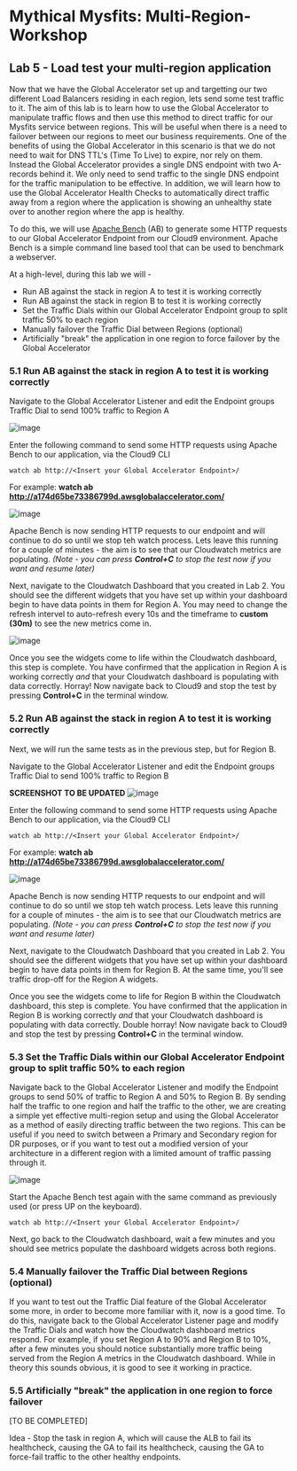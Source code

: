 # Mythical Mysfits: Multi-Region-Workshop

## Lab 5 - Load test your multi-region application
Now that we have the Global Accelerator set up and targetting our two different Load Balancers residing in each region, lets send some test traffic to it. The aim of this lab is to learn how to use the Global Accelerator to manipulate traffic flows and then use this method to direct traffic for our Mysfits service between regions. This will be useful when there is a need to failover between our regions to meet our business requirements.
One of the benefits of using the Global Accelerator in this scenario is that we do not need to wait for DNS TTL's (Time To Live) to expire, nor rely on them. Instead the Global Accelerator provides a single DNS endpoint with two A-records behind it. We only need to send traffic to the single DNS endpoint for the traffic manipulation to be effective.
In addition, we will learn how to use the Global Accelerator Health Checks to automatically direct traffic away from a region where the application is showing an unhealthy state over to another region where the app is healthy.

To do this, we will use [Apache Bench](https://httpd.apache.org/docs/2.4/programs/ab.html) (AB) to generate some HTTP requests to our Global Accelerator Endpoint from our Cloud9 environment. Apache Bench is a simple command line based tool that can be used to benchmark a webserver.

At a high-level, during this lab we will -
* Run AB against the stack in region A to test it is working correctly
* Run AB against the stack in region B to test it is working correctly
* Set the Traffic Dials within our Global Accelerator Endpoint group to split traffic 50% to each region
* Manually failover the Traffic Dial between Regions (optional)
* Artificially "break" the application in one region to force failover by the Global Accelerator



### 5.1 Run AB against the stack in region A to test it is working correctly
Navigate to the Global Accelerator Listener and edit the Endpoint groups Traffic Dial to send 100% traffic to Region A

![image](https://user-images.githubusercontent.com/23423809/68568370-401f4380-0410-11ea-9fb9-4804916f3520.png)

Enter the following command to send some HTTP requests using Apache Bench to our application, via the Cloud9 CLI

`watch ab http://<Insert your Global Accelerator Endpoint>/`

For example: **watch ab http://a174d65be73386799d.awsglobalaccelerator.com/**

![image](https://user-images.githubusercontent.com/23423809/68568756-52e64800-0411-11ea-8dcd-429d922b1fea.png)

Apache Bench is now sending HTTP requests to our endpoint and will continue to do so until we stop teh watch process. Lets leave this running for a couple of minutes - the aim is to see that our Cloudwatch metrics are populating. *(Note - you can press **Control+C** to stop the test now if you want and resume later)*

Next, navigate to the Cloudwatch Dashboard that you created in Lab 2. You should see the different widgets that you have set up within your dashboard begin to have data points in them for Region A. You may need to change the refresh intervel to auto-refresh every 10s and the timeframe to **custom (30m)** to see the new metrics come in.

![image](https://user-images.githubusercontent.com/23423809/68569556-3c40f080-0413-11ea-8364-c2b9759b5c90.png)

Once you see the widgets come to life within the Cloudwatch dashboard, this step is complete. You have confirmed that the application in Region A is working correctly *and* that your Cloudwatch dashboard is populating with data correctly. Horray! Now navigate back to Cloud9 and stop the test by pressing **Control+C** in the terminal window.

### 5.2 Run AB against the stack in region A to test it is working correctly
Next, we will run the same tests as in the previous step, but for Region B.

Navigate to the Global Accelerator Listener and edit the Endpoint groups Traffic Dial to send 100% traffic to Region B

**SCREENSHOT TO BE UPDATED**
![image](https://user-images.githubusercontent.com/23423809/68568370-401f4380-0410-11ea-9fb9-4804916f3520.png)

Enter the following command to send some HTTP requests using Apache Bench to our application, via the Cloud9 CLI

`watch ab http://<Insert your Global Accelerator Endpoint>/`

For example: **watch ab http://a174d65be73386799d.awsglobalaccelerator.com/**

![image](https://user-images.githubusercontent.com/23423809/68568756-52e64800-0411-11ea-8dcd-429d922b1fea.png)

Apache Bench is now sending HTTP requests to our endpoint and will continue to do so until we stop teh watch process. Lets leave this running for a couple of minutes - the aim is to see that our Cloudwatch metrics are populating. *(Note - you can press **Control+C** to stop the test now if you want and resume later)*

Next, navigate to the Cloudwatch Dashboard that you created in Lab 2. You should see the different widgets that you have set up within your dashboard begin to have data points in them for Region B. At the same time, you'll see traffic drop-off for the Region A widgets.

Once you see the widgets come to life for Region B within the Cloudwatch dashboard, this step is complete. You have confirmed that the application in Region B is working correctly *and* that your Cloudwatch dashboard is populating with data correctly. Double horray! Now navigate back to Cloud9 and stop the test by pressing **Control+C** in the terminal window.

### 5.3 Set the Traffic Dials within our Global Accelerator Endpoint group to split traffic 50% to each region

Navigate back to the Global Accelerator Listener and modify the Endpoint groups to send 50% of traffic to Region A and 50% to Region B. By sending half the traffic to one region and half the traffic to the other, we are creating a simple yet effective multi-region setup and using the Global Accelerator as a method of easily directing traffic between the two regions. This can be useful if you need to switch between a Primary and Secondary region for DR purposes, or if you want to test out a modified version of your architecture in a different region with a limited amount of traffic passing through it.

![image](https://user-images.githubusercontent.com/23423809/68570101-b1f98c00-0414-11ea-8d75-01a1a168a693.png)

Start the Apache Bench test again with the same command as previously used (or press UP on the keyboard).

`watch ab http://<Insert your Global Accelerator Endpoint>/`

Next, go back to the Cloudwatch dashboard, wait a few minutes and you should see metrics populate the dashboard widgets across both regions.

### 5.4 Manually failover the Traffic Dial between Regions (optional)

If you want to test out the Traffic Dial feature of the Global Accelerator some more, in order to become more familiar with it, now is a good time. To do this, navigate back to the Global Accelerator Listener page and modify the Traffic Dials and watch how the Cloudwatch dashboard metrics respond. For example, if you set Region A to 90% and Region B to 10%, after a few minutes you should notice substantially more traffic being served from the Region A metrics in the Cloudwatch dashboard. While in theory this sounds obvious, it is good to see it working in practice.

### 5.5 Artificially "break" the application in one region to force failover

[TO BE COMPLETED]

Idea - Stop the task in region A, which will cause the ALB to fail its healthcheck, causing the GA to fail its healthcheck, causing the GA to force-fail traffic to the other healthy endpoints.
